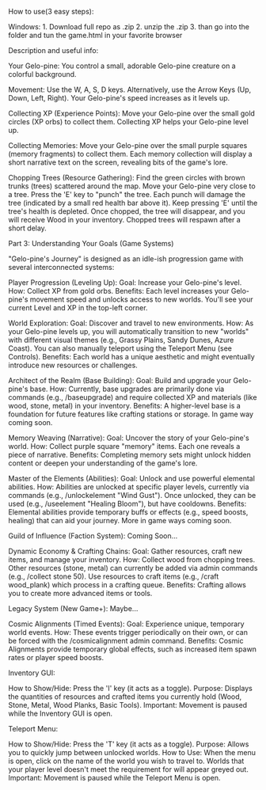 How to use(3 easy steps):

  Windows:
    1. Download full repo as .zip 
    2. unzip the .zip
    3. than go into the folder and tun the game.html in your favorite browser
    
Description and useful info:

Your Gelo-pine: You control a small, adorable Gelo-pine creature on a colorful background.

  Movement:
      Use the W, A, S, D keys.
      Alternatively, use the Arrow Keys (Up, Down, Left, Right).
      Your Gelo-pine's speed increases as it levels up.

  Collecting XP (Experience Points):
      Move your Gelo-pine over the small gold circles (XP orbs) to collect them.
      Collecting XP helps your Gelo-pine level up.

   Collecting Memories:
      Move your Gelo-pine over the small purple squares (memory fragments) to collect them.
      Each memory collection will display a short narrative text on the screen, revealing bits of the game's lore.

   Chopping Trees (Resource Gathering):
      Find the green circles with brown trunks (trees) scattered around the map.
      Move your Gelo-pine very close to a tree.
      Press the 'E' key to "punch" the tree.
      Each punch will damage the tree (indicated by a small red health bar above it).
      Keep pressing 'E' until the tree's health is depleted.
      Once chopped, the tree will disappear, and you will receive Wood in your inventory.
      Chopped trees will respawn after a short delay.

Part 3: Understanding Your Goals (Game Systems)

"Gelo-pine's Journey" is designed as an idle-ish progression game with several interconnected systems:

  Player Progression (Leveling Up):
     Goal: Increase your Gelo-pine's level.
     How: Collect XP from gold orbs.
     Benefits: Each level increases your Gelo-pine's movement speed and unlocks access to new worlds. You'll see your current Level and XP in the top-left corner.

  World Exploration:
      Goal: Discover and travel to new environments.
      How: As your Gelo-pine levels up, you will automatically transition to new "worlds" with different visual themes (e.g., Grassy Plains, Sandy Dunes, Azure Coast). You can also manually teleport using the Teleport Menu (see Controls).
      Benefits: Each world has a unique aesthetic and might eventually introduce new resources or challenges.

  Architect of the Realm (Base Building):
      Goal: Build and upgrade your Gelo-pine's base.
      How: Currently, base upgrades are primarily done via commands (e.g., /baseupgrade) and require collected XP and materials (like wood, stone, metal) in your inventory.
      Benefits: A higher-level base is a foundation for future features like crafting stations or storage. In game way coming soon.

  Memory Weaving (Narrative):
      Goal: Uncover the story of your Gelo-pine's world.
      How: Collect purple square "memory" items. Each one reveals a piece of narrative.
      Benefits: Completing memory sets might unlock hidden content or deepen your understanding of the game's lore.

  Master of the Elements (Abilities):
      Goal: Unlock and use powerful elemental abilities.
      How: Abilities are unlocked at specific player levels, currently via commands (e.g., /unlockelement "Wind Gust"). Once unlocked, they can be used (e.g., /useelement "Healing Bloom"), but have cooldowns.
      Benefits: Elemental abilities provide temporary buffs or effects (e.g., speed boosts, healing) that can aid your journey. More in game ways coming soon.

  Guild of Influence (Faction System):
     Coming Soon...
        
   Dynamic Economy & Crafting Chains:
      Goal: Gather resources, craft new items, and manage your inventory.
      How: Collect wood from chopping trees. Other resources (stone, metal) can currently be added via admin commands (e.g., /collect stone 50). Use resources to craft items (e.g., /craft wood_plank) which process in a crafting queue.
      Benefits: Crafting allows you to create more advanced items or tools.

  Legacy System (New Game+):
      Maybe...
      
  Cosmic Alignments (Timed Events):
      Goal: Experience unique, temporary world events.
      How: These events trigger periodically on their own, or can be forced with the /cosmicalignment admin command.
      Benefits: Cosmic Alignments provide temporary global effects, such as increased item spawn rates or player speed boosts.

Inventory GUI:

  How to Show/Hide: Press the 'I' key (it acts as a toggle).
  Purpose: Displays the quantities of resources and crafted items you currently hold (Wood, Stone, Metal, Wood Planks, Basic Tools).
  Important: Movement is paused while the Inventory GUI is open.

Teleport Menu:

  How to Show/Hide: Press the 'T' key (it acts as a toggle).
  Purpose: Allows you to quickly jump between unlocked worlds.
  How to Use:
      When the menu is open, click on the name of the world you wish to travel to.
      Worlds that your player level doesn't meet the requirement for will appear greyed out.
  Important: Movement is paused while the Teleport Menu is open.
